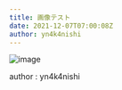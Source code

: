 ```yaml
---
title: 画像テスト
date: 2021-12-07T07:00:08Z
author: yn4k4nishi
---
```


![image](https://user-images.githubusercontent.com/45725019/144981773-af3d7d4c-e3c4-4a35-b762-9e53e07fdf87.png)


author : yn4k4nishi
